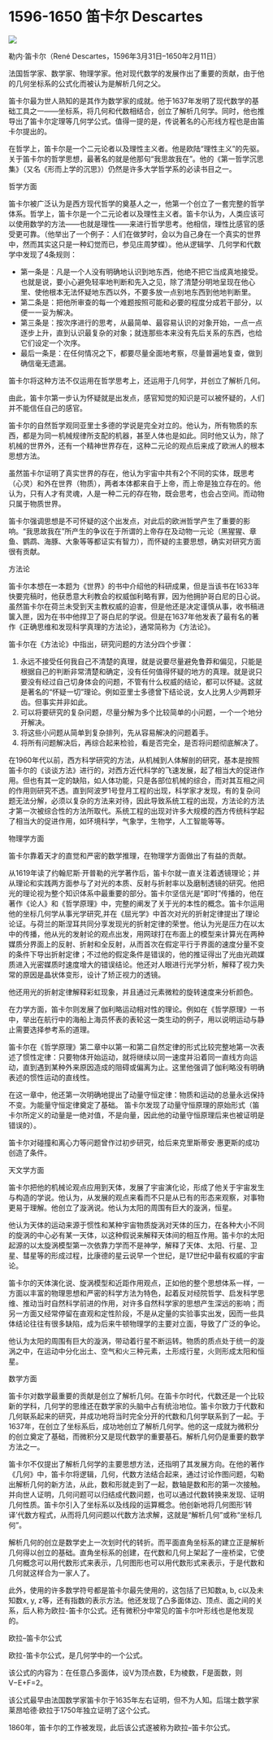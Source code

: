 # 1596-1650 笛卡尔 Descartes

![](assets/1596descartes.webp)

勒内·笛卡尔（René Descartes，1596年3月31日–1650年2月11日）

法国哲学家、数学家、物理学家。他对现代数学的发展作出了重要的贡献，由于他的几何坐标系的公式化而被认为是解析几何之父。

笛卡尔最为世人熟知的是其作为数学家的成就。他于1637年发明了现代数学的基础工具之一——坐标系，将几何和代数相结合，创立了解析几何学。同时，他也推导出了笛卡尔定理等几何学公式。值得一提的是，传说著名的心形线方程也是由笛卡尔提出的。

在哲学上，笛卡尔是一个二元论者以及理性主义者。他是欧陆“理性主义”的先驱。关于笛卡尔的哲学思想，最著名的就是他那句“我思故我在”。他的《第一哲学沉思集》（又名《形而上学的沉思》）仍然是许多大学哲学系的必读书目之一。

哲学方面

笛卡尔被广泛认为是西方现代哲学的奠基人之一，他第一个创立了一套完整的哲学体系。哲学上，笛卡尔是一个二元论者以及理性主义者。笛卡尔认为，人类应该可以使用数学的方法——也就是理性——来进行哲学思考。他相信，理性比感官的感受更可靠。（他举出了一个例子：人们在做梦时，会以为自己身在一个真实的世界中，然而其实这只是一种幻觉而已，参见庄周梦蝶）。他从逻辑学、几何学和代数学中发现了4条规则：

- 第一条是：凡是一个人没有明确地认识到地东西，他绝不把它当成真地接受。也就是说，要小心避免轻率地判断和先入之见，除了清楚分明地呈现在他心里、使他根本无法怀疑地东西以外，不要多放一点别地东西到他地判断里。
- 第二条是：把他所审查的每一个难题按照可能和必要的程度分成若干部分，以便一一妥为解决。
- 第三条是：按次序进行的思考，从最简单、最容易认识的对象开始，一点一点逐步上升，直到认识最复杂的对象；就连那些本来没有先后关系的东西，也给它们设定一个次序。
- 最后一条是：在任何情况之下，都要尽量全面地考察，尽量普遍地复查，做到确信毫无遗漏。
  
笛卡尔将这种方法不仅运用在哲学思考上，还运用于几何学，并创立了解析几何。

由此，笛卡尔第一步认为怀疑就是出发点，感官知觉的知识是可以被怀疑的，人们并不能信任自己的感官。

笛卡尔的自然哲学观同亚里士多德的学说是完全对立的。他认为，所有物质的东西，都是为同一机械规律所支配的机器，甚至人体也是如此。同时他又认为，除了机械的世界外，还有一个精神世界存在，这种二元论的观点后来成了欧洲人的根本思想方法。

虽然笛卡尔证明了真实世界的存在，他认为宇宙中共有2个不同的实体，既思考（心灵）和外在世界（物质），两者本体都来自于上帝，而上帝是独立存在的。他认为，只有人才有灵魂，人是一种二元的存在物，既会思考，也会占空间。而动物只属于物质世界。

笛卡尔强调思想是不可怀疑的这个出发点，对此后的欧洲哲学产生了重要的影响。“我思故我在”所产生的争议在于所谓的上帝存在及动物一元论（黑猩猩、章鱼、鹦鹉、海豚、大象等等都证实有智力），而怀疑的主要思想，确实对研究方面很有贡献。

方法论

笛卡尔本想在一本题为《世界》的书中介绍他的科研成果，但是当该书在1633年快要完稿时，他获悉意大利教会的权威伽利略有罪，因为他拥护哥白尼的日心说。虽然笛卡尔在荷兰未受到天主教权威的迫害，但是他还是决定谨慎从事，收书稿进箧入匣，因为在书中他捍卫了哥白尼的学说。但是在1637年他发表了最有名的著作《正确思维和发现科学真理的方法论》，通常简称为《方法论》。

笛卡尔在《方法论》中指出，研究问题的方法分四个步骤：

1. 永远不接受任何我自己不清楚的真理，就是说要尽量避免鲁莽和偏见，只能是根据自己的判断非常清楚和确定，没有任何值得怀疑的地方的真理。就是说只要没有经过自己切身体会的问题，不管有什么权威的结论，都可以怀疑。这就是著名的“怀疑一切”理论。例如亚里士多德曾下结论说，女人比男人少两颗牙齿。但事实并非如此。
2. 可以将要研究的复杂问题，尽量分解为多个比较简单的小问题，一个一个地分开解决。
3. 将这些小问题从简单到复杂排列，先从容易解决的问题着手。
4. 将所有问题解决后，再综合起来检验，看是否完全，是否将问题彻底解决了。

在1960年代以前，西方科学研究的方法，从机械到人体解剖的研究，基本是按照笛卡尔的《谈谈方法》进行的，对西方近代科学的飞速发展，起了相当大的促进作用。但也有其一定的缺陷，如人体功能，只是各部位机械的综合，而对其互相之间的作用则研究不透。直到阿波罗1号登月工程的出现，科学家才发现，有的复杂问题无法分解，必须以复杂的方法来对待，因此导致系统工程的出现，方法论的方法才第一次被综合性的方法所取代。系统工程的出现对许多大规模的西方传统科学起了相当大的促进作用，如环境科学，气象学，生物学，人工智能等等。

物理学方面

笛卡尔靠着天才的直觉和严密的数学推理，在物理学方面做出了有益的贡献。

从1619年读了约翰尼斯·开普勒的光学著作后，笛卡尔就一直关注着透镜理论；并从理论和实践两方面参与了对光的本质、反射与折射率以及磨制透镜的研究。他把光的理论视为整个知识体系中最重要的部分。笛卡尔坚信光是“即时”传播的，他在著作《论人》和《哲学原理》中，完整的阐发了关于光的本性的概念。笛卡尔运用他的坐标几何学从事光学研究,并在《屈光学》中首次对光的折射定律提出了理论论证。与荷兰的斯涅耳共同分享发现光的折射定律的荣誉。他认为光是压力在以太中的传播，他从光的发射论的观点出发，用网球打在布面上的模型来计算光在两种媒质分界面上的反射、折射和全反射，从而首次在假定平行于界面的速度分量不变的条件下导出折射定律；不过他的假定条件是错误的，他的推证得出了光由光疏媒质进入光密媒质时速度增大的错误结论。他还对人眼进行光学分析，解释了视力失常的原因是晶状体变形，设计了矫正视力的透镜。

他还用光的折射定律解释彩虹现象，并且通过元素微粒的旋转速度来分析颜色。

在力学方面，笛卡尔则发展了伽利略运动相对性的理论。例如在《哲学原理》一书中，举出在航行中的海船上海员怀表的表轮这一类生动的例子，用以说明运动与静止需要选择参考系的道理。

笛卡尔在《哲学原理》第二章中以第一和第二自然定律的形式比较完整地第一次表述了惯性定律：只要物体开始运动，就将继续以同一速度并沿着同一直线方向运动，直到遇到某种外来原因造成的阻碍或偏离为止。这里他强调了伽利略没有明确表述的惯性运动的直线性。

在这一章中，他还第一次明确地提出了动量守恒定律：物质和运动的总量永远保持不变。为能量守恒定律奠定了基础。
笛卡尔发现了动量守恒原理的原始形式（笛卡尔所定义的动量是一绝对值，不是向量，因此他的动量守恒原理后来也被证明是错误的）。

笛卡尔对碰撞和离心力等问题曾作过初步研究，给后来克里斯蒂安·惠更斯的成功创造了条件。

天文学方面

笛卡尔把他的机械论观点应用到天体，发展了宇宙演化论，形成了他关于宇宙发生与构造的学说。他认为，从发展的观点来看而不只是从已有的形态来观察，对事物更易于理解。他创立了漩涡说。他认为太阳的周围有巨大的漩涡，恒星。

他认为天体的运动来源于惯性和某种宇宙物质旋涡对天体的压力，在各种大小不同的旋涡的中心必有某一天体，以这种假说来解释天体间的相互作用。笛卡尔的太阳起源的以太旋涡模型第一次依靠力学而不是神学，解释了天体、太阳、行星、卫星、彗星等的形成过程，比康德的星云说早一个世纪，是17世纪中最有权威的宇宙论。

笛卡尔的天体演化说、旋涡模型和近距作用观点，正如他的整个思想体系一样，一方面以丰富的物理思想和严密的科学方法为特色，起着反对经院哲学、启发科学思维、推动当时自然科学前进的作用，对许多自然科学家的思想产生深远的影响；而另一方面又经常停留在直观和定性阶段，不是从定量的实验事实出发，因而一些具体结论往往有很多缺陷，成为后来牛顿物理学的主要对立面，导致了广泛的争论。

他认为太阳的周围有巨大的漩涡，带动着行星不断运转。物质的质点处于统一的漩涡之中，在运动中分化出土、空气和火三种元素，土形成行星，火则形成太阳和恒星。

数学方面

笛卡尔对数学最重要的贡献是创立了解析几何。在笛卡尔时代，代数还是一个比较新的学科，几何学的思维还在数学家的头脑中占有统治地位。笛卡尔致力于代数和几何联系起来的研究，并成功地将当时完全分开的代数和几何学联系到了一起。于1637年，在创立了坐标系后，成功地创立了解析几何学。他的这一成就为微积分的创立奠定了基础，而微积分又是现代数学的重要基石。解析几何仍是重要的数学方法之一。

笛卡尔不仅提出了解析几何学的主要思想方法，还指明了其发展方向。在他的著作《几何》中，笛卡尔将逻辑，几何，代数方法结合起来，通过讨论作图问题，勾勒出解析几何的新方法，从此，数和形就走到了一起，数轴是数和形的第一次接触。并向世人证明，几何问题可以归结成代数问题，也可以通过代数转换来发现、证明几何性质。笛卡尔引入了坐标系以及线段的运算概念。他创新地将几何图形‘转译’代数方程式，从而将几何问题以代数方法求解，这就是“解析几何”或称“坐标几何”。

解析几何的创立是数学史上一次划时代的转折。而平面直角坐标系的建立正是解析几何得以创立的基础。直角坐标系的创建，在代数和几何上架起了一座桥梁，它使几何概念可以用代数形式来表示，几何图形也可以用代数形式来表示，于是代数和几何就这样合为一家人了。

此外，使用的许多数学符号都是笛卡尔最先使用的，这包括了已知数a, b, c以及未知数x, y, z等，还有指数的表示方法。他还发现了凸多面体边、顶点、面之间的关系，后人称为欧拉-笛卡尔公式。还有微积分中常见的笛卡尔叶形线也是他发现的。

欧拉–笛卡尔公式

欧拉-笛卡尔公式，是几何学中的一个公式。

该公式的内容为：在任意凸多面体，设V为顶点数，E为棱数，F是面数，则V−E+F=2。

该公式最早由法国数学家笛卡尔于1635年左右证明，但不为人知。后瑞士数学家莱昂哈德·欧拉于1750年独立证明了这个公式。

1860年，笛卡尔的工作被发现，此后该公式遂被称为欧拉–笛卡尔公式。